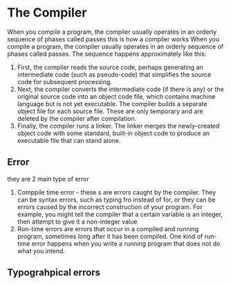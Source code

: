 # The Compiler 

When you compile a program, the compiler usually operates in an orderly sequence of
phases called passes
this is how a compiler works 
When you compile a program, the compiler usually operates in an orderly sequence of
phases called passes. The sequence happens approximately like this:
1. First, the compiler reads the source code, perhaps generating an intermediate code
(such as pseudo-code) that simplifies the source code for subsequent processing.
2. Next, the compiler converts the intermediate code (if there is any) or the original
source code into an object code file, which contains machine language but is not yet
executable. The compiler builds a separate object file for each source file. These are
only temporary and are deleted by the compiler after compilation.
3. Finally, the compiler runs a linker. The linker merges the newly-created object code
with some standard, built-in object code to produce an executable file that can stand
alone. 

## Error 
they are 2 main type of error 
1. Comppile time error - these s are errors caught by the compiler. They can be syntax errors, such
as typing fro instead of for, or they can be errors caused by the incorrect construction
of your program. For example, you might tell the compiler that a certain variable is
an integer, then attempt to give it a non-integer value
2. Run-time errors are errors that occur in a compiled and running program, sometimes
long after it has been compiled.
One kind of run-time error happens when you write a running program that does not
do what you intend.

## Typograhpical errors 
